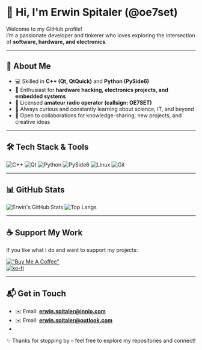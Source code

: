 # 👋 Hi, I'm Erwin Spitaler (@oe7set)

Welcome to my GitHub profile!  
I’m a passionate developer and tinkerer who loves exploring the intersection of **software, hardware, and electronics**.  

---

## 🚀 About Me
- 💻 Skilled in **C++ (Qt, QtQuick)** and **Python (PySide6)**  
- 🔧 Enthusiast for **hardware hacking, electronics projects, and embedded systems**  
- 📡 Licensed **amateur radio operator (callsign: OE7SET)**  
- 🌱 Always curious and constantly learning about science, IT, and beyond  
- 🤝 Open to collaborations for knowledge-sharing, new projects, and creative ideas  

---

## 🛠️ Tech Stack & Tools
![C++](https://img.shields.io/badge/C++-00599C?logo=cplusplus&logoColor=white&style=for-the-badge)
![Qt](https://img.shields.io/badge/Qt-41CD52?logo=qt&logoColor=white&style=for-the-badge)
![Python](https://img.shields.io/badge/Python-3776AB?logo=python&logoColor=white&style=for-the-badge)
![PySide6](https://img.shields.io/badge/PySide6-3776AB?logo=qt&logoColor=white&style=for-the-badge)
![Linux](https://img.shields.io/badge/Linux-FCC624?logo=linux&logoColor=black&style=for-the-badge)
![Git](https://img.shields.io/badge/Git-F05032?logo=git&logoColor=white&style=for-the-badge)

---

## 📊 GitHub Stats
![Erwin's GitHub Stats](https://github-readme-stats.vercel.app/api?username=oe7set&show_icons=true&theme=tokyonight)
![Top Langs](https://github-readme-stats.vercel.app/api/top-langs/?username=oe7set&layout=compact&theme=tokyonight)

---

## ☕ Support My Work
If you like what I do and want to support my projects:  

[!["Buy Me A Coffee"](https://www.buymeacoffee.com/assets/img/custom_images/orange_img.png)](https://www.buymeacoffee.com/oe7set)  
[![ko-fi](https://ko-fi.com/img/githubbutton_sm.svg)](https://ko-fi.com/O5O31L3XGA)

---

## 📬 Get in Touch
- ✉️ Email: **erwin.spitaler@innio.com**  
- ✉️ Email: **erwin.spitaler@outlook.com**
- 
✨ Thanks for stopping by – feel free to explore my repositories and connect!

<!---
oe7set/oe7set is a ✨ special ✨ repository because its `README.md` (this file) appears on your GitHub profile.
You can click the Preview link to take a look at your changes.
--->

